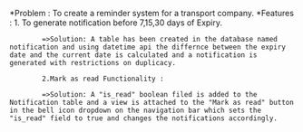 *Problem : To create a reminder system for a transport company.
*Features : 
            1. To generate notification before 7,15,30 days of Expiry.
            
            =>Solution: A table has been created in the database named notification and using datetime api the differnce between the expiry date and the current date is calculated and a notification is generated with restrictions on duplicacy.

            2.Mark as read Functionality :

            =>Solution: A "is_read" boolean filed is added to the Notification table and a view is attached to the "Mark as read" button in the bell icon dropdown on the navigation bar which sets the "is_read" field to true and changes the notifications accordingly.
